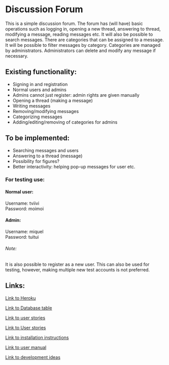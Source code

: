 # Discussion Forum

This is a simple discussion forum. The forum has (will have) basic 
operations such as logging in, opening a new thread, answering to thread,
modifying a message, reading messages etc. It will also be possible to 
search messages. There are categories that can be assigned to a message.
It will be possible to filter messages by category. Categories are managed by 
administrators. Administrators can delete and modify any message if 
necessary. 

## Existing functionality:

- Signing in and registration   
- Normal users and admins  
- Admins cannot just register: admin rights are given manually  
- Opening a thread (making a message)   
- Writing messages  
- Removing/modifying messages    
- Categorizing messages  
- Adding/editing/removing of categories for admins

## To be implemented:  

- Searching messages and users  
- Answering to a thread (message)  
- Possibility for figures?
- Better interactivity: helping pop-up messages for user etc.   

### For testing use:

#### Normal user:
Username: tviivi  
Password: moimoi 

#### Admin:
Username: miquel  
Password: tuitui 

###### Note:   
It is also possible to register as a new user. This can also be used for
testing, however, making multiple new test accounts is not preferred.

## Links:

[Link to Heroku](https://desolate-brushlands-10650.herokuapp.com/)

[Link to Database table](https://github.com/mrasola/keskustelufoorumi/blob/master/documentation/DB_table.md)

[Link to user stories](https://github.com/mrasola/keskustelufoorumi/blob/master/documentation/UserStories.md)

[Link to User stories](https://github.com/mrasola/keskustelufoorumi/blob/master/documentation/UserStories.md)

[Link to installation instructions](https://github.com/mrasola/keskustelufoorumi/blob/master/documentation/installation.md)

[Link to user manual](https://github.com/mrasola/keskustelufoorumi/blob/master/documentation/userManual.md)

[Link to development ideas](https://github.com/mrasola/keskustelufoorumi/blob/master/documentation/shortages.md)




